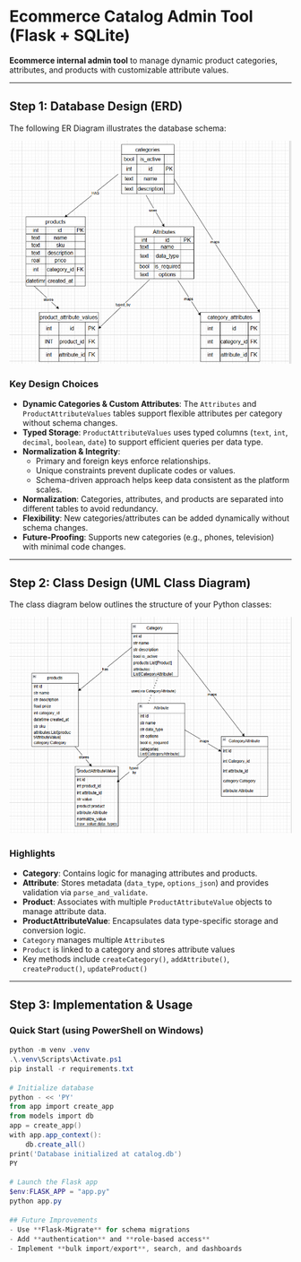 # Ecommerce Catalog Admin Tool (Flask + SQLite)

**Ecommerce internal admin tool** to manage dynamic product categories, attributes, and products with customizable attribute values.

---

##  Step 1: Database Design (ERD)

The following ER Diagram illustrates the database schema:

![ER Diagram](erdiagram.png)

### Key Design Choices
- **Dynamic Categories & Custom Attributes**: The `Attributes` and `ProductAttributeValues` tables support flexible attributes per category without schema changes.
- **Typed Storage**: `ProductAttributeValues` uses typed columns (`text`, `int`, `decimal`, `boolean`, `date`) to support efficient queries per data type.
- **Normalization & Integrity**:
  - Primary and foreign keys enforce relationships.
  - Unique constraints prevent duplicate codes or values.
  - Schema-driven approach helps keep data consistent as the platform scales.
- **Normalization**: Categories, attributes, and products are separated into different tables to avoid redundancy.  
- **Flexibility**: New categories/attributes can be added dynamically without schema changes.  
- **Future-Proofing**: Supports new categories (e.g., phones, television) with minimal code changes.

---

##  Step 2: Class Design (UML Class Diagram)

The class diagram below outlines the structure of your Python classes:

![Class Diagram](class_diag.png)

### Highlights
- **Category**: Contains logic for managing attributes and products.
- **Attribute**: Stores metadata (`data_type`, `options_json`) and provides validation via `parse_and_validate`.
- **Product**: Associates with multiple `ProductAttributeValue` objects to manage attribute data.
- **ProductAttributeValue**: Encapsulates data type-specific storage and conversion logic.
- `Category` manages multiple `Attribute`s  
- `Product` is linked to a category and stores attribute values  
- Key methods include `createCategory()`, `addAttribute()`, `createProduct()`, `updateProduct()`  

---

##  Step 3: Implementation & Usage

###  Quick Start (using PowerShell on Windows)
```powershell
python -m venv .venv
.\.venv\Scripts\Activate.ps1
pip install -r requirements.txt

# Initialize database
python - << 'PY'
from app import create_app
from models import db
app = create_app()
with app.app_context():
    db.create_all()
print('Database initialized at catalog.db')
PY

# Launch the Flask app
$env:FLASK_APP = "app.py"
python app.py

## Future Improvements
- Use **Flask-Migrate** for schema migrations
- Add **authentication** and **role-based access**
- Implement **bulk import/export**, search, and dashboards

